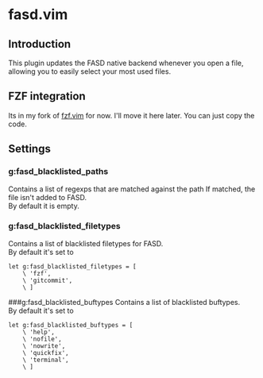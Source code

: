 # fasd.vim

## Introduction
This plugin updates the FASD native backend whenever you open a file, allowing you to easily select your most used files.

## FZF integration
Its in my fork of [fzf.vim](https://github.com/nhooyr/fzf.vim) for now. I'll move it here later. You can just copy the code.

## Settings
### g:fasd\_blacklisted\_paths
Contains a list of regexps that are matched against the path If matched, the file isn't added to FASD.  
By default it is empty.


### g:fasd\_blacklisted\_filetypes
Contains a list of blacklisted filetypes for FASD.  
By default it's set to

```vim
let g:fasd_blacklisted_filetypes = [
	\ 'fzf',
	\ 'gitcommit',
	\ ]
```


###g:fasd\_blacklisted\_buftypes
Contains a list of blacklisted buftypes.  
By default it's set to
```vim
let g:fasd_blacklisted_buftypes = [
	\ 'help',
	\ 'nofile',
	\ 'nowrite',
	\ 'quickfix',
	\ 'terminal',
	\ ]
```
